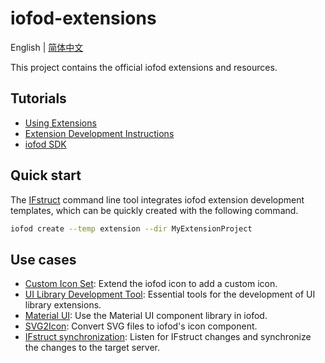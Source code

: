 # iofod-extensions

English | [简体中文](./README_CN.md)

This project contains the official iofod extensions and resources.

## Tutorials

- [Using Extensions](https://doc.iofod.com/#/en/3/24)
- [Extension Development Instructions](https://doc.iofod.com/#/en/9/01)
- [iofod SDK](https://github.com/iofod/iofod-sdk)

## Quick start

The [IFstruct](https://github.com/iofod/IFstruct-parser) command line tool integrates iofod extension development templates, which can be quickly created with the following command.

```bash
iofod create --temp extension --dir MyExtensionProject
```

## Use cases

- [Custom Icon Set](https://github.com/iofod/iofod-extensions/tree/main/demo/add-icon): Extend the iofod icon to add a custom icon.
- [UI Library Development Tool](https://github.com/iofod/iofod-extensions/tree/main/demo/extension-helper): Essential tools for the development of UI library extensions.
- [Material UI](https://github.com/iofod/iofod-extensions/tree/main/demo/Material-UI): Use the Material UI component library in iofod.
- [SVG2Icon](https://github.com/iofod/iofod-extensions/tree/main/demo/svg2icon): Convert SVG files to iofod's icon component.
- [IFstruct synchronization](https://github.com/iofod/iofod-extensions/tree/main/demo/sync): Listen for IFstruct changes and synchronize the changes to the target server.
